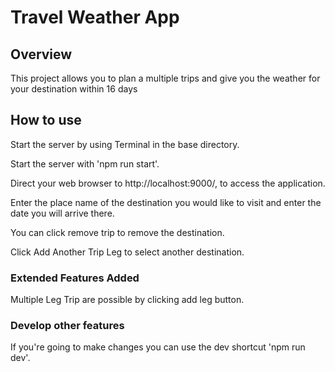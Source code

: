 # Travel Weather App

## Overview
This project allows you to plan a multiple trips and give you the weather for your destination within 16 days

## How to use
Start the server by using Terminal in the base directory.

Start the server with 'npm run start'.

Direct your web browser to http://localhost:9000/, to access the application.

Enter the place name of the destination you would like to visit and enter the date you will arrive there.

You can click remove trip to remove the destination.

Click Add Another Trip Leg to select another destination.

### Extended Features Added

Multiple Leg Trip are possible by clicking add leg button.

### Develop other features

If you're going to make changes you can use the dev shortcut 'npm run dev'.
